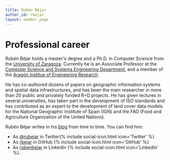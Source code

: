 ```yaml
---
title: Rubén Béjar
author_id: rbejar
layout: member_page
---
```


# Professional career

Rubén Béjar holds a master's degree and a Ph.D. in Computer Science from the [University of Zaragoza](https://www.unizar.es/university-zaragoza). Currently he is an Associate Professor at the [Computer Science and Systems Engineering Department](https://diis.unizar.es/), and a member of the [Aragón Institue of Engineering Research](http://www.i3a.es/en).

He has co-authored dozens of papers on geographic information systems and spatial data infrastructures, and has been the main researcher in more than 20 public and privately funded R+D projects. He has given lectures in several universities, has taken part in the development of ISO standards and has contributed as an expert to the development of land cover data models for the National Geographic Institute of Spain (IGN) and the FAO (Food and Agriculture Organization of the United Nations).

Rubén Béjar writes in his [blog](http://www.rubenbejar.com) from time to time. You can find him:

- As [@rubejar](https://twitter.com/rubejar) in Twitter{% include social-icon.html icon='Twitter' %}
- As [rbejar](https://github.com/rbejar) in GitHub {% include social-icon.html icon='GitHub' %}
- As [rubenbejar](https://www.linkedin.com/in/rubenbejar/) in LinkedIn {% include social-icon.html icon='LinkedIn' %}.
